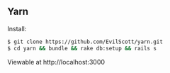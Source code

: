 ## Yarn

Install:
```bash
$ git clone https://github.com/EvilScott/yarn.git
$ cd yarn && bundle && rake db:setup && rails s
```

Viewable at http://localhost:3000
